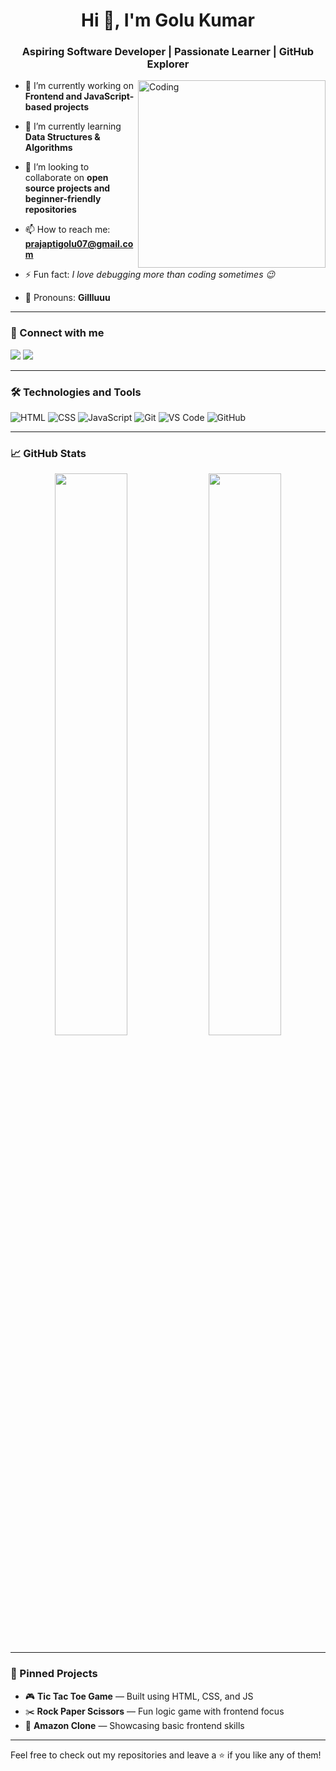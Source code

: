 <h1 align="center">Hi 👋, I'm Golu Kumar</h1>
<h3 align="center">Aspiring Software Developer | Passionate Learner | GitHub Explorer</h3>

<img align="right" alt="Coding" width="300" src="https://cdn.dribbble.com/users/1162077/screenshots/3848914/media/7ed7d5ca074b48b328150e5a231e8d1f.gif" />

- 🔭 I’m currently working on **Frontend and JavaScript-based projects**

- 🌱 I’m currently learning **Data Structures & Algorithms**

- 👯 I’m looking to collaborate on **open source projects and beginner-friendly repositories**

- 📫 How to reach me: **prajaptigolu07@gmail.com**

- ⚡ Fun fact: *I love debugging more than coding sometimes 😉*

- 🧠 Pronouns: **Gillluuu**

---

### 🔗 Connect with me

<p>
  <a href="mailto:prajaptigolu07@gmail.com"><img src="https://img.shields.io/badge/Gmail-D14836?style=for-the-badge&logo=gmail&logoColor=white" /></a>
  <a href="https://github.com/golugovaskar"><img src="https://img.shields.io/badge/GitHub-000000?style=for-the-badge&logo=github&logoColor=white" /></a>
</p>

---

### 🛠️ Technologies and Tools

![HTML](https://img.shields.io/badge/-HTML5-E34F26?style=flat&logo=html5&logoColor=white)
![CSS](https://img.shields.io/badge/-CSS3-1572B6?style=flat&logo=css3)
![JavaScript](https://img.shields.io/badge/-JavaScript-F7DF1E?style=flat&logo=javascript&logoColor=black)
![Git](https://img.shields.io/badge/-Git-F05032?style=flat&logo=git&logoColor=white)
![VS Code](https://img.shields.io/badge/-VS%20Code-007ACC?style=flat&logo=visual-studio-code)
![GitHub](https://img.shields.io/badge/-GitHub-181717?style=flat&logo=github)

---

### 📈 GitHub Stats

<p align="center">
  <img width="48%" src="https://github-readme-stats.vercel.app/api?username=golugovaskar&show_icons=true&theme=radical" />
  <img width="48%" src="https://github-readme-stats.vercel.app/api/top-langs/?username=golugovaskar&layout=compact&theme=radical" />
</p>

---

### 📌 Pinned Projects

- 🎮 **Tic Tac Toe Game** — Built using HTML, CSS, and JS  
- ✂️ **Rock Paper Scissors** — Fun logic game with frontend focus  
- 🛒 **Amazon Clone** — Showcasing basic frontend skills  

---

Feel free to check out my repositories and leave a ⭐ if you like any of them!

